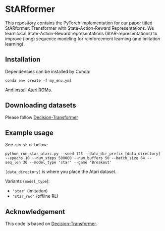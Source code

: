 
# StARformer
This repository contains the PyTorch implementation for our paper titled StARformer: Transformer with State-Action-Reward Representations.
We learn local State-Action-Reward representations (StAR-representations) to improve (long) sequence modeling for reinforcement learning (and imitation learning).

## Installation

Dependencies can be installed by Conda:

```
conda env create -f my_env.yml
```

And [install Atari ROMs](https://github.com/openai/atari-py#roms).

## Downloading datasets
Please follow [Decision-Transformer](https://github.com/kzl/decision-transformer/blob/master/atari/readme-atari.md)


## Example usage

See `run.sh` or below:
```
python run_star_atari.py --seed 123 --data_dir_prefix [data_directory] --epochs 10 --num_steps 500000 --num_buffers 50 --batch_size 64 --seq_len 30 --model_type 'star' --game 'Breakout'
```
`[data_directory]` is where you place the Atari dataset.

Variants (`model_type`):
 - `'star'` (imitation)
 - `'star_rwd'` (offline RL)


## Acknowledgement

This code is based on [Decision-Transformer](https://github.com/kzl/decision-transformer/).
